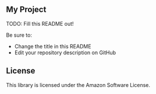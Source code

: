 ## My Project

TODO: Fill this README out!

Be sure to:

* Change the title in this README
* Edit your repository description on GitHub

## License

This library is licensed under the Amazon Software License.


